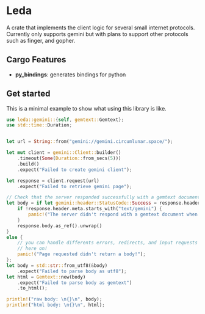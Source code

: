 # Leda

A crate that implements the client logic for several small internet protocols. Currently only
supports gemini but with plans to support other protocols such as finger, and gopher.

## Cargo Features

- **py_bindings**: generates bindings for python

## Get started

This is a minimal example to show what using this library is like.

```rs
use leda::gemini::{self, gemtext::Gemtext};
use std::time::Duration;


let url = String::from("gemini://gemini.circumlunar.space/");

let mut client = gemini::Client::builder()
    .timeout(Some(Duration::from_secs(5)))
    .build()
    .expect("Failed to create gemini client");

let response = client.request(url)
    .expect("Failed to retrieve gemini page");

// Check that the server responded successfully with a gemtext document
let body = if let gemini::header::StatusCode::Success = response.header.status {
    if !response.header.meta.starts_with("text/gemini") {
        panic!("The server didn't respond with a gemtext document when we expected it to");
    }
    response.body.as_ref().unwrap()
}
else {
    // you can handle differents errors, redirects, and input requests as you see fit from
    // here on!
    panic!("Page requested didn't return a body!");
};
let body = std::str::from_utf8(&body)
    .expect("Failed to parse body as utf8");
let html = Gemtext::new(body)
    .expect("Failed to parse body as gemtext")
    .to_html();

println!("raw body: \n{}\n", body);
println!("html body: \n{}\n", html);
```